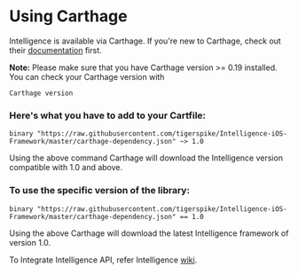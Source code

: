 # Using Carthage

Intelligence is available via Carthage. If you're new to Carthage, check out their [documentation](https://github.com/Carthage/Carthage) first.

**Note:** Please make sure that you have Carthage version >= 0.19 installed. You can check your Carthage version with

```
Carthage version
```
### Here's what you have to add to your Cartfile:

```
binary "https://raw.githubusercontent.com/tigerspike/Intelligence-iOS-Framework/master/carthage-dependency.json" ~> 1.0
```
Using the above command Carthage will download the Intelligence version compatible with 1.0 and above.

### To use the specific version of the library:

```
binary "https://raw.githubusercontent.com/tigerspike/Intelligence-iOS-Framework/master/carthage-dependency.json" == 1.0
```
Using the above Carthage will download the latest Intelligence framework of version 1.0.

To Integrate Intelligence API, refer Intelligence [wiki](https://github.com/tigerspike/Intelligence-iOS-Framework/wiki/Intelligence-iOS-Framework).
